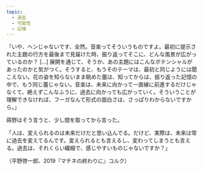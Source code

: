 ```yaml
---
topic:
  - 過去
  - 可能性
  - 記憶
---
```

「いや、ヘンじゃないです、全然。音楽ってそういうものですよ。最初に提示された主題の行方を最後まで見届けた時、振り返ってそこに、どんな風景が広がっているのか？ \[...] 展開を通じて、そうか、あの主題にはこんなポテンシャルがあったのかと気がつく。そうすると、もうそのテーマは、最初と同じようには聞こえない。花の姿を知らないまま眺めた蕾は、知ってからは、振り返った記憶の中で、もう同じ蕾じゃない。音楽は、未来に向かって一直線に前進するだけじゃなくて、絶えずこんなふうに、過去に向かっても広がっていく。そういうことが理解できなければ、フーガなんて形式の面白さは、さっぱりわからないですから。」

蒔野はそう言うと、少し間を取ってから言った。

「人は、変えられるのは未来だけだと思い込んでる。だけど、実際は、未来は常に過去を変えてるんです。変えられるとも言えるし、変わってしまうとも言える。過去は、それくらい繊細で、感じやすいものじゃないですか？」

（平野啓一郎、2019『マチネの終わりに』コルク）